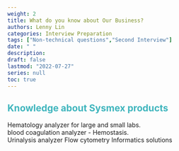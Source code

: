 ```yaml
---
weight: 2
title: What do you know about Our Business?
authors: Lenny Lin
categories: Interview Preparation
tags: ["Non-technical questions","Second Interview"]
date: " "
description: 
draft: false
lastmod: "2022-07-27"
series: null
toc: true
---
```




## **<font color =#3fb5bd>Knowledge about Sysmex products</font>**  
Hematology analyzer for large and small labs.    
blood coagulation analyzer - Hemostasis.  
Urinalysis analyzer
Flow cytometry
Informatics solutions